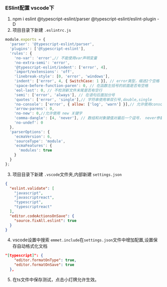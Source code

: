 ### ESlint配置 vscode下

1. npm i eslint @typescript-eslint/parser @typescript-eslint/eslint-plugin -D
2. 项目目录下新建 `.eslintrc.js`
```js
module.exports = {
  'parser': '@typescript-eslint/parser',
  'plugins': ['@typescript-eslint'],
  'rules': {
    'no-var': 'error',// 不能使用var声明变量
    'no-extra-semi': 'error',
    '@typescript-eslint/indent': ['error', 4],
    'import/extensions': 'off',
    'linebreak-style': [0, 'error', 'windows'],
    'indent': ['error', 4, { SwitchCase: 1 }], // error类型，缩进2个空格
    'space-before-function-paren': 0, // 在函数左括号的前面是否有空格
    'eol-last': 0, // 不检测新文件末尾是否有空行
    'semi': ['error', 'always'], // 在语句后面加分号
    'quotes': ['error', 'single'],// 字符串使用单双引号,double,single
    'no-console': ['error', { allow: ['log', 'warn'] }],// 允许使用console.log()
    'arrow-parens': 0,
    'no-new': 0,//允许使用 new 关键字
    'comma-dangle': [4, 'never'], // 数组和对象键值对最后一个逗号， never参数：不能带末尾的逗号, always参数：必须带末尾的逗号，always-multiline多行模式必须带逗号，单行模式不能带逗号
    'no-undef': 0
  },
  'parserOptions': {
    'ecmaVersion': 6,
    'sourceType': 'module',
    'ecmaFeatures': {
      'modules': true
    }
  }
};
```
3. 项目目录下新建 `.vscode`文件夹,内部新建 `settings.json`
```json
{
  "eslint.validate": [
    "javascript",
    "javascriptreact",
    "typescript",
    "typescriptreact"
  ],
  "editor.codeActionsOnSave": {
    "source.fixAll.eslint": true
  }
}
```
4. vscode设置中搜索 `emmet.include`在`settings.json`文件中增加配置,设置保存自动格式化文档
```json
"[typescript]": {
    "editor.formatOnType": true,
    "editor.formatOnSave": true
  },
```
5. 在ts文件中保存测试，点击小灯牌允许生效。
